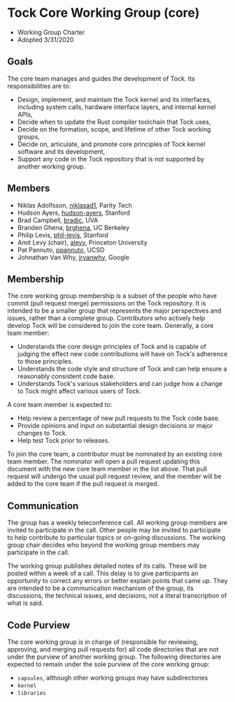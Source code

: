 Tock Core Working Group (core)
==============================

- Working Group Charter
- Adopted 3/31/2020

## Goals

The core team manages and guides the development of Tock. Its responsibilities
are to:

- Design, implement, and maintain the Tock kernel and its interfaces, including
  system calls, hardware interface layers, and internal kernel APIs,
- Decide when to update the Rust compiler toolchain that Tock uses,
- Decide on the formation, scope, and lifetime of other Tock working groups,
- Decide on, articulate, and promote core principles of Tock kernel software and
  its development,
- Support any code in the Tock repository that is not supported by another
  working group.

## Members

- Niklas Adolfsson, [niklasad1](https://github.com/niklasad1), Parity Tech
- Hudson Ayers, [hudson-ayers](https://github.com/hudson-ayers), Stanford
- Brad Campbell, [bradjc](https://github.com/bradjc), UVA
- Branden Ghena, [brghena](https://github.com/brghena), UC Berkeley
- Philip Levis, [phil-levis](https://github.com/phil-levis), Stanford
- Amit Levy (chair), [alevy](https://github.com/alevy), Princeton University
- Pat Pannuto, [ppannuto](https://github.com/ppannuto), UCSD
- Johnathan Van Why, [jrvanwhy](https://github.com/jrvanwhy), Google

## Membership

The core working group membership is a subset of the people who have commit
(pull request merge) permissions on the Tock repository. It is intended to be a
smaller group that represents the major perspectives and issues, rather than a
complete group. Contributors who actively help develop Tock will be
considered to join the core team. Generally, a core team member:

- Understands the core design principles of Tock and is capable of judging the
  effect new code contributions will have on Tock's adherence to those
  principles.
- Understands the code style and structure of Tock and can help ensure a
  reasonably consistent code base.
- Understands Tock's various stakeholders and can judge how a change to Tock
  might affect various users of Tock.

A core team member is expected to:

- Help review a percentage of new pull requests to the Tock code base.
- Provide opinions and input on substantial design decisions or major changes to Tock.
- Help test Tock prior to releases.

To join the core team, a contributor must be nominated by an existing core team
member. The nominator will open a pull request updating this document with the
new core team member in the list above. That pull request will undergo the usual
pull request review, and the member will be added to the core team if the pull
request is merged.

## Communication

The group has a weekly teleconference call. All working group members are
invited to participate in the call. Other people may be invited to participate
to help contribute to particular topics or on-going discussions. The working
group chair decides who beyond the working group members may participate in the
call.

The working group publishes detailed notes of its calls. These will be posted
within a week of a call. This delay is to give participants an opportunity to
correct any errors or better explain points that came up. They are intended to
be a communication mechanism of the group, its discussions, the technical
issues, and decisions, not a literal transcription of what is said.

## Code Purview

The core working group is in charge of (responsible for reviewing, approving,
and merging pull requests for) all code directories that are not under the
purview of another working group. The following directories are expected to
remain under the sole purview of the core working group:

- `capsules`, although other working groups may have subdirectories
- `kernel`
- `libraries`
